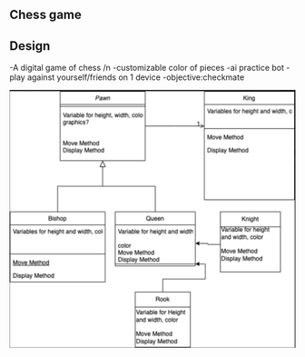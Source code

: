 ## Chess game

## Design

-A digital game of chess /n
-customizable color of pieces
-ai practice bot
-play against yourself/friends on 1 device
-objective:checkmate


![Class Diagram](https://github.com/RobertBu1/Games/blob/main/images/Screen%20Shot%202023-02-28%20at%209.20.18%20AM.png)
